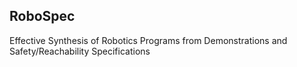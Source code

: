 ## RoboSpec
Effective Synthesis of Robotics Programs from Demonstrations and Safety/Reachability Specifications





